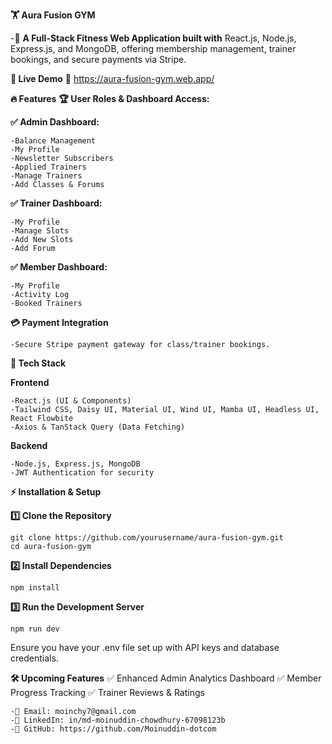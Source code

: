**🏋️ Aura Fusion GYM**

-🚀 **A Full-Stack Fitness Web Application built with** React.js, Node.js, Express.js, and MongoDB, offering membership management, trainer bookings, and secure payments via Stripe.

**🌟 Live Demo**
🔗 https://aura-fusion-gym.web.app/


**🔥 Features**
**🏆 User Roles & Dashboard Access:**


**✅ Admin Dashboard:**

    -Balance Management
    -My Profile
    -Newsletter Subscribers
    -Applied Trainers
    -Manage Trainers
    -Add Classes & Forums


**✅ Trainer Dashboard:**

    -My Profile
    -Manage Slots
    -Add New Slots
    -Add Forum


**✅ Member Dashboard:**

    -My Profile
    -Activity Log
    -Booked Trainers


**💳 Payment Integration**

    -Secure Stripe payment gateway for class/trainer bookings.

**🚀 Tech Stack**


**Frontend**

    -React.js (UI & Components)
    -Tailwind CSS, Daisy UI, Material UI, Wind UI, Mamba UI, Headless UI, React Flowbite
    -Axios & TanStack Query (Data Fetching)
**Backend**

    -Node.js, Express.js, MongoDB
    -JWT Authentication for security



**⚡ Installation & Setup**

**1️⃣ Clone the Repository**

    git clone https://github.com/yourusername/aura-fusion-gym.git
    cd aura-fusion-gym

**2️⃣ Install Dependencies**

    npm install


**3️⃣ Run the Development Server**

    npm run dev


Ensure you have your .env file set up with API keys and database credentials.


**🛠️ Upcoming Features**
✅ Enhanced Admin Analytics Dashboard
✅ Member Progress Tracking
✅ Trainer Reviews & Ratings


    -📧 Email: moinchy7@gmail.com
    -🔗 LinkedIn: in/md-moinuddin-chowdhury-67098123b
    -🔗 GitHub: https://github.com/Moinuddin-dotcom

